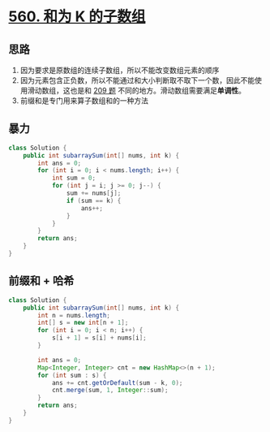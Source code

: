 # [560. 和为 K 的子数组](https://leetcode.cn/problems/subarray-sum-equals-k/description/)

## 思路
1. 因为要求是原数组的连续子数组，所以不能改变数组元素的顺序
2. 因为元素包含正负数，所以不能通过和大小判断取不取下一个数，因此不能使用滑动数组，这也是和 [209 题](../problem209/README.md) 不同的地方。滑动数组需要满足**单调性**。
3. 前缀和是专门用来算子数组和的一种方法

## 暴力
```java
class Solution {
    public int subarraySum(int[] nums, int k) {
        int ans = 0;
        for (int i = 0; i < nums.length; i++) {
            int sum = 0;
            for (int j = i; j >= 0; j--) {
                sum += nums[j];
                if (sum == k) {
                    ans++;
                }
            }
        }
        return ans;
    }
}
```

## 前缀和 + 哈希
```java
class Solution {
    public int subarraySum(int[] nums, int k) {
        int n = nums.length;
        int[] s = new int[n + 1];
        for (int i = 0; i < n; i++) {
            s[i + 1] = s[i] + nums[i];
        }

        int ans = 0;
        Map<Integer, Integer> cnt = new HashMap<>(n + 1);
        for (int sum : s) {
            ans += cnt.getOrDefault(sum - k, 0);
            cnt.merge(sum, 1, Integer::sum);
        }
        return ans;
    }
}
```